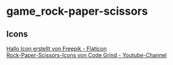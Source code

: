 # game_rock-paper-scissors

## Icons
<a href="https://www.flaticon.com/de/kostenlose-icons/hallo" title="hallo Icons">Hallo Icon erstellt von Freepik - Flaticon</a><br>
<a href="https://youtu.be/NTDBKgBY6JU?feature=shared" title="Rock-Paper-Scissors Icons">Rock-Paper-Scissors-Icons von Code Grind - Youtube-Channel</a>
